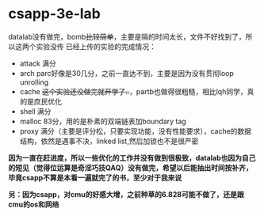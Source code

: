 # csapp-3e-lab
datalab没有做完，bomb~~比较简单~~，主要是隔的时间太长，文件不好找到了，所以这两个实验没传
已经上传的实验的完成情况：
* attack 满分
* arch parc好像是30几分，之前一直达不到，主要是因为没有贯彻loop unrolling
* cache ~~这个实验还没做完就开学了..~~，partb也做得很粗糙，相比lqh同学，真的是庶民优化
* shell 满分
* malloc 83分，用的是朴素的双端链表加boundary tag
* proxy 满分（主要是评分松，只要实现功能，没有性能要求），cache的数据结构，依然是遇事不决，linked list,然后加锁也不是很严密

**因为一直在赶进度，所以一些优化的工作并没有做到很极致，datalab也因为自己的短见（觉得位运算是奇淫巧技QAQ）没有做完，希望以后能抽出时间按补齐，
毕竟csapp不算是本看一遍就完了的书，至少对于我来说**

**另：因为csapp，对cmu的好感大增，之前种草的6.828可能不做了，还是跟cmu的os和网络**
